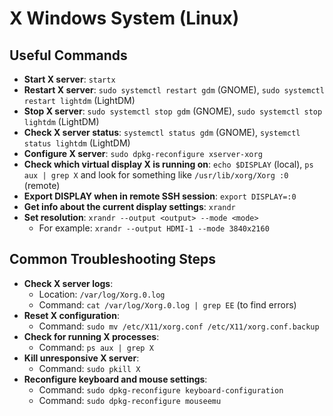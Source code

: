 # X Windows System (Linux)

## Useful Commands

- **Start X server**: `startx`
- **Restart X server**: `sudo systemctl restart gdm` (GNOME), `sudo systemctl restart lightdm` (LightDM)
- **Stop X server**: `sudo systemctl stop gdm` (GNOME), `sudo systemctl stop lightdm` (LightDM)
- **Check X server status**: `systemctl status gdm` (GNOME), `systemctl status lightdm` (LightDM)
- **Configure X server**: `sudo dpkg-reconfigure xserver-xorg`
- **Check which virtual display X is running on**: `echo $DISPLAY` (local), `ps aux | grep X` and look for something like `/usr/lib/xorg/Xorg :0` (remote)
- **Export DISPLAY when in remote SSH session**: `export DISPLAY=:0`
- **Get info about the current display settings**: `xrandr`
- **Set resolution**: `xrandr --output <output> --mode <mode>`
    - For example: `xrandr --output HDMI-1 --mode 3840x2160`

## Common Troubleshooting Steps

- **Check X server logs**:
   - Location: `/var/log/Xorg.0.log`
   - Command: `cat /var/log/Xorg.0.log | grep EE` (to find errors)
- **Reset X configuration**:
   - Command: `sudo mv /etc/X11/xorg.conf /etc/X11/xorg.conf.backup`
- **Check for running X processes**:
   - Command: `ps aux | grep X`
- **Kill unresponsive X server**:
   - Command: `sudo pkill X`
- **Reconfigure keyboard and mouse settings**:
   - Command: `sudo dpkg-reconfigure keyboard-configuration`
   - Command: `sudo dpkg-reconfigure mouseemu`



